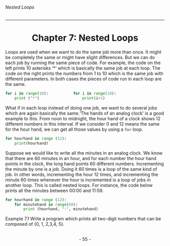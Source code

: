 ###### Nested Loops
---

# <center>Chapter 7: Nested Loops</center>


Loops are used when we want to do the same job more than once. It might be completely the same or might have slight differences. But we can do each job by
running the same piece of code. For example, the code on the left prints 10
asterisks ‘*’ which is basically the same job at each loop. The code on the right
prints the numbers from 1 to 10 which is the same job with different parameters.
In both cases the pieces of code run in each loop are the same.

```python
for i in range(10):           for i in range(10):
    print ("*")                   print(i+1)
```

What if in each loop instead of doing one job, we want to do several jobs which
are again basically the same.‘The hands of an analog clock’ is a good example to
this. From noon to midnight, the hour hand of a clock shows 12 different numbers
in this interval. If we consider 0 and 12 means the same for the hour hand, we can
get all those values by using a ``for`` loop.

```python
for hourhand in range (12):
    print(hourhand)
```

Suppose we would like to write all the minutes in an analog clock. We know that
there are 60 minutes in an hour, and for each number the hour hand points in the
clock, the long hand points 60 different numbers. Incrementing the minute by one
is a job. Doing it 60 times is a loop of the same kind of job. In other words,
incrementing the hour 12 times, and incrementing the minute 60 times whenever
the hour is incremented is a loop of jobs in another loop. This is called nested
loops. For instance, the code below prints all the minutes between 00:00 and
11:59.

```python
for hourhand in range (12):
    for minutehand in range(60):
        print (hourhand, ":", minutehand)
```

Example 7.1 Write a program which prints all two-digit numbers that can be
composed of {0, 1, 2,3,4, 5}.


<br>

<center> - 55 - </center>


